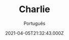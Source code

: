 ---
id: '60154926-f00b-498c-940f-e3a7d6967c2a'
type: 'movie' # Filme, Série, Anime
title: "Charlie"
synopsis: []
originalTitle: "ചാര്‍ലി"
date: '2021-04-05T21:32:43.000Z'
update: '2021-04-05T21:32:43.000Z'
releaseDate: '2015-12-24T03:00:00.000Z'
imdb:
  rating: '8' # 8.5
  id: '' # tt0470752
duration: '2h 10m'
trailer:
  urls: [
    'vFNHtsuI-_s',
  ]
tags: ['720p', '1080p']
genre: ['Drama', 'Romance'] #
quality: 'BluRay 720p | 1080p' # BluRay, WEB-DL, HDTV, WEB-DL4K, WEB-DLe
format: 'Mkv' # MKV, MP4, TS
audio: 'Português, Inglês' # Dublado, Legendado, Dual Audio, Dub & Leg
subtitle: 'Português' # Português, inglês,
size: '729 MB | 1.39 GB' # 4.8 GB
audioQuality: 10
videoQuality: 10
directors: []
#  - name: 'Lana Wachowski'
#    image: ''
#  - name: 'Lilly Wachowski'
#    image: ''
cast: []
#  - name: 'Keanu Reeves'
#    image: ''
#    characterName: 'Neo'
writers: []
#  - name: ''
#    image: ''
maturityRating:
  age: '' # L , 10, 12, 14, 16, 18
  topics: [''] # Violence, Illegal drugs, Inappropriate Language, Legal Drugs, Sexual Content, Extreme Violence
###########################################
download:
  
  - url: 'magnet:?xt=urn:btih:fcbdff2485b7475740396ed444a3492904bc44e9&dn=WwW.LAPUMiAFiLMES.COM%20-%20Charlie%20Charlie%20%282018%29%20%5BBluRay%5D%20%5B720p%5D%20%5BDUAL%5D'
    resolution: '720p' # 720p, 1080p, 4K,
    audio: 'Dual Áudio' # Dublado, Legendado, Dual Audio
    size: '' # 4.8 GB
    quality: '' # BluRay, WEB-DL
    format: '' # MKV
  - url: 'magnet:?xt=urn:btih:769f72a814915687cb57521de10ded5917f7ef88&dn=WwW.LAPUMiAFiLMES.COM%20-%20Charlie%20Charlie%20%282018%29%20%5BBluRay%5D%20%5B1080p%5D%20%5BDUAL%5D'
    resolution: '1080p' # 720p, 1080p, 4K,
    audio: 'Dual Áudio' # Dublado, Legendado, Dual Audio
    size: '' # 4.8 GB
    quality: '' # BluRay, WEB-DL
    format: '' # MKV
images:
  cover: '/assets/movies/charlie.jpg'
  background: '/assets/movies/'
---